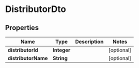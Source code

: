 
# DistributorDto

## Properties
Name | Type | Description | Notes
------------ | ------------- | ------------- | -------------
**distributorId** | **Integer** |  |  [optional]
**distributorName** | **String** |  |  [optional]



